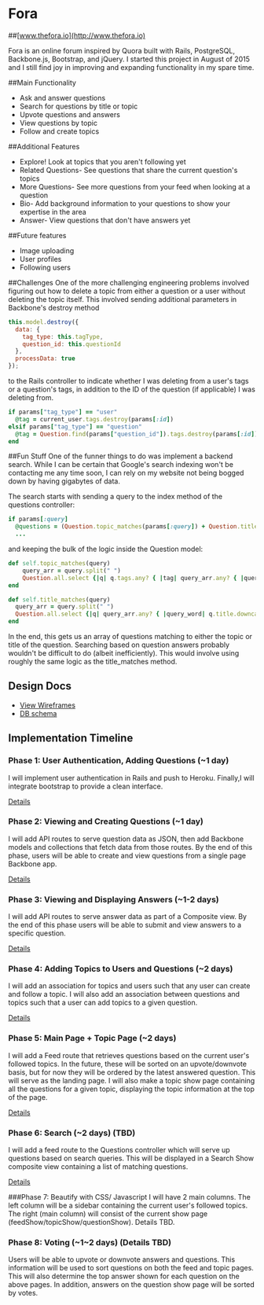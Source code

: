 # Fora

##[www.thefora.io](http://www.thefora.io)


Fora is an online forum inspired by Quora built with Rails, PostgreSQL, Backbone.js, Bootstrap,
and jQuery. I started this project in August of 2015 and I still find joy in improving and expanding functionality
in my spare time.

##Main Functionality
- Ask and answer questions
- Search for questions by title or topic
- Upvote questions and answers
- View questions by topic
- Follow and create topics

##Additional Features
- Explore! Look at topics that you aren't following yet
- Related Questions- See questions that share the current question's topics
- More Questions- See more questions from your feed when looking at a question
- Bio- Add background information to your questions to show your expertise in the area
- Answer- View questions that don't have answers yet

##Future features
- Image uploading
- User profiles
- Following users

##Challenges
One of the more challenging engineering problems involved figuring out how to delete a topic from either a question or a user without deleting the topic itself. This involved sending additional parameters in Backbone's destroy method
```javascript
this.model.destroy({
  data: {
    tag_type: this.tagType,
    question_id: this.questionId
  },
  processData: true
});
```
to the Rails controller to indicate whether I was deleting from a user's tags or a question's tags, in addition to the ID of the question (if applicable) I was deleting from.
```ruby
if params["tag_type"] == "user"
  @tag = current_user.tags.destroy(params[:id])
elsif params["tag_type"] == "question"
  @tag = Question.find(params["question_id"]).tags.destroy(params[:id])
end
```
##Fun Stuff
One of the funner things to do was implement a backend search. While I can be certain that Google's search indexing won't be contacting me any time soon, I can rely on my website not being bogged down by having gigabytes of data.

The search starts with sending a query to the index method of the questions controller:
```ruby
if params[:query]
  @questions = (Question.topic_matches(params[:query]) + Question.title_matches(params[:query])).uniq.sort{|a,b| b.votes.count <=> a.votes.count}
  ...
```

and keeping the bulk of the logic inside the Question model:

```ruby
def self.topic_matches(query)
    query_arr = query.split(" ")
    Question.all.select {|q| q.tags.any? { |tag| query_arr.any? { |query_word| tag.title.downcase.include?(query_word.downcase)}}}
end

def self.title_matches(query)
  query_arr = query.split(" ")
  Question.all.select {|q| query_arr.any? { |query_word| q.title.downcase.include?(query_word.downcase)}}
end
```

In the end, this gets us an array of questions matching to either the topic or title of the question. Searching based on question answers probably wouldn't be difficult to do (albeit inefficiently). This would involve using roughly the same logic as the title_matches method.
## Design Docs
* [View Wireframes][views]
* [DB schema][schema]

[views]: ./docs/views.md
[schema]: ./docs/schema.md

## Implementation Timeline

### Phase 1: User Authentication, Adding Questions (~1 day)
I will implement user authentication in Rails and push to Heroku.
Finally,I will integrate bootstrap to provide a clean
interface.

[Details][phase-one]

### Phase 2: Viewing and Creating Questions (~1 day)
I will add API routes to serve question data as JSON, then add Backbone
models and collections that fetch data from those routes. By the end of this
phase, users will be able to create and view questions from a single page
Backbone app.

[Details][phase-two]

### Phase 3: Viewing and Displaying Answers (~1-2 days)
I will add API routes to serve answer data as part of a Composite view. By the
end of this phase users will be able to submit and view answers to a specific
question.

[Details][phase-three]

### Phase 4: Adding Topics to Users and Questions (~2 days)
I will add an association for topics and users such that any user can create and
follow a topic. I will also add an association between questions and topics such
that a user can add topics to a given question.

[Details][phase-four]

### Phase 5: Main Page + Topic Page (~2 days)
I will add a Feed route that retrieves questions based on the current user's
followed topics. In the future, these will be sorted on an upvote/downvote basis,
but for now they will be ordered by the latest answered question. This will serve
as the landing page. I will also make a topic show page containing all the
questions for a given topic, displaying the topic information at the top of the
page.

[Details][phase-five]

### Phase 6: Search (~2 days) (TBD)
I will add a feed route to the Questions controller which will serve up
questions based on search queries. This will be displayed in a Search Show composite view containing a list of matching questions.

[Details][phase-six]

###Phase 7: Beautify with CSS/ Javascript
I will have 2 main columns. The left column will be a sidebar containing the
current user's followed topics. The right (main column) will consist of the
current show page (feedShow/topicShow/questionShow). Details TBD.

### Phase 8: Voting (~1~2 days) (Details TBD)
Users will be able to upvote or downvote answers and questions. This information
will be used to sort questions on both the feed and topic pages. This will also
determine the top answer shown for each question on the above pages. In addition,
answers on the question show page will be sorted by votes.

[phase-one]: ./docs/phases/phase1.md
[phase-two]: ./docs/phases/phase2.md
[phase-three]: ./docs/phases/phase3.md
[phase-four]: ./docs/phases/phase4.md
[phase-five]: ./docs/phases/phase5.md
[phase-six]: ./docs/phases/phase6.md

